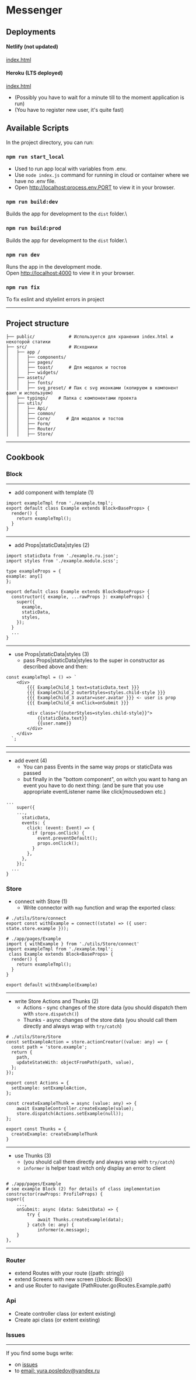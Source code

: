 # Messenger

## Deployments

#### Netlify (not updated)
[index.html](https://deploy--musical-elf-1deda8.netlify.app/)
#### Heroku (LTS deployed)
[index.html](https://protected-mountain-85261.herokuapp.com/)
- (Possibly you have to wait for a minute till to the moment application is run)
- (You have to register new user, it's quite fast)

## Available Scripts

In the project directory, you can run:

### `npm run start_local`
- Used to run app local with variables from .env. 
- Use `node index.js` command for running in cloud or container where we have no .env file.
- Open [http://localhost:process.env.PORT]() to view it in your browser.


### `npm run build:dev`
Builds the app for development to the `dist` folder.\

### `npm run build:prod`
Builds the app for development to the `dist` folder.\

### `npm run dev`
Runs the app in the development mode.\
Open [http://localhost:4000](http://localhost:4000) to view it in your browser.

### `npm run fix`
To fix eslint and stylelint errors in project

---

## Project structure

```
├── public/             # Используется для хранения index.html и некоторой статики
├── src/                # Исходники
│   ├── app /
│   │   ├── components/                   
│   │   ├── pages/  
│   │   ├── toast/      # Для модалок и тостов
│   │   ├── widgets/    
│   ├── assets/                      
│   │   ├── fonts/                   
│   │   ├── svg_preset/ # Пак с svg иконками (копируем в компонент фаил и используем)                   
│   ├── typings/    # Папка с компонентами проекта
│   ├── utils/     
│   │   ├── Api/                   
│   │   ├── common/  
│   │   ├── Core/      # Для модалок и тостов
│   │   ├── Form/                     
│   │   ├── Router/                     
│   │   ├── Store/                     
```

---

## Cookbook
### Block 


---
-  add component with template (1)
```
import exampleTmpl from './example.tmpl';
export default class Example extends Block<BaseProps> {
  render() {
    return exampleTmpl();
  }
}
```

---
- add Props|staticData|styles (2)
```
import staticData from './example.ru.json';
import styles from './example.module.scss';

type exampleProps = {
example: any[]
};

export default class Example extends Block<BaseProps> {
  constructor({ example, ...rawProps }: exampleProps) {
    super({
      example,
      staticData,
      styles,
    });
  }
  ...
}
```

---
- use Props|staticData|styles (3)
  - pass Props|staticData|styles to the super in constructor
 as described above and then:
```
const exampleTmpl = () => `
    <div>
        {{{ ExampleChild_1 text=staticData.text }}}
        {{{ ExampleChild_2 outerStyles=styles.child-style }}}
        {{{ ExampleChild_3 avatar=user.avatar }}} <- user is prop
        {{{ ExampleChild_4 onClick=onSubmit }}}
        
        <div class="{{outerStyles=styles.child-style}}">
            {{staticData.text}}
            {{user.name}}
        </div>
    </div>
  `;
```
---

---
- add event (4)
  - You can pass Events in the same way props or staticData was passed
  - but finally in the "bottom component", on witch you want to hang an event
  you have to do next thing: (and be sure that you use appropriate 
  eventListener name like click|mousedown etc.)
```
...
    super({
    ...,
      staticData,
      events: {
        click: (event: Event) => {
          if (props.onClick) {
            event.preventDefault();
            props.onClick();
          }
        },
      },
    });
  ...
}
```

### Store

- connect with Store (1)
  - Write connector with `map` function and wrap the exported class:
```
# ./utils/Store/connect
export const withExample = connect((state) => ({ user: state.store.example }));

# ./app/pages/Example
import { withExample } from './utils/Store/connect'
import exampleTmpl from './example.tmpl';
 class Example extends Block<BaseProps> {
  render() {
    return exampleTmpl();
  }
}

export default withExample(Example)
```
---
- write Store Actions and Thunks (2)
  - Actions - sync changes of the store data
  (you should dispatch them with `store.dispatch()`)
  - Thunks - async changes of the store data
  (you should call them directly and always wrap with `try/catch`)
```
# ./utils/Store/Store
const setExampleAction = store.actionCreator((value: any) => {
  const path = 'store.example';
  return {
    path,
    updateStateWith: objectFromPath(path, value),
  };
});

export const Actions = {
  setExample: setExampleAction,
};

const createExampleThunk = async (value: any) => {
    await ExampleController.createExample(value);
    store.dispatch(Actions.setExample(null));
};

export const Thunks = {
  createExample: createExampleThunk
}
```
---

- use Thunks (3)
  - (you should call them directly and always wrap with `try/catch`)
  - `informer` is helper toast witch only display an error to client
```

# ./app/pages/Example
# see example Block (2) for details of class implementation
constructor(rawProps: ProfileProps) {
super({
    ...,
    onSubmit: async (data: SubmitData) => {
        try {
            await Thunks.createExample(data);
        } catch (e: any) {
            informer(e.message);
    }
},
```
---
### Router 

- extend Routes with your route ({path: string})
- extend Screens with new screen ({block: Block})
- and use Router to navigate (PathRouter.go(Routes.Example.path)

### Api
- Create controller class (or extent existing)
- Create api class (or extent existing)


### Issues

---

If you find some bugs write:
- on [issues](https://github.com/UnidentifiedRaccoon/Toxin_project/issues)
- to [email: yura.posledov@yandex.ru](mailto:yura.posledov@yandex.ru)
